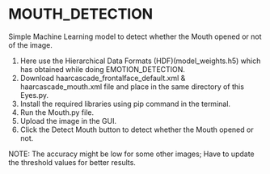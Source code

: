 # MOUTH_DETECTION

Simple Machine Learning model to detect whether the Mouth opened or not of the image.

1. Here use the Hierarchical Data Formats (HDF)(model_weights.h5) which has obtained while doing EMOTION_DETECTION.
2. Download haarcascade_frontalface_default.xml & haarcascade_mouth.xml file and place in the same directory of this Eyes.py.
3. Install the required libraries using pip command in the terminal.
4. Run the Mouth.py file.
5. Upload the image in the GUI.
6. Click the Detect Mouth button to detect whether the Mouth opened or not.


NOTE: The accuracy might be low for some other images; Have to update the threshold values for better results.